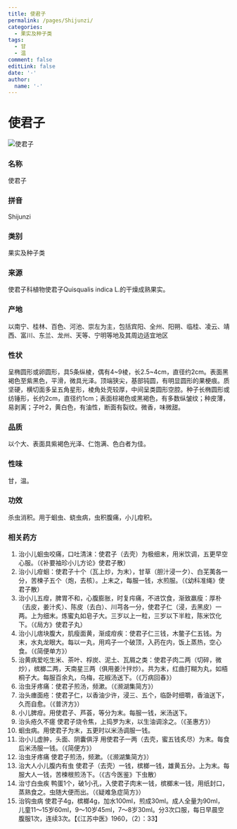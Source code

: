```yaml
---
title: 使君子
permalink: /pages/Shijunzi/
categories: 
  - 果实及种子类
tags: 
  - 甘
  - 温
comment: false
editLink: false
date: '·'
author: 
  name: '·'
---
```

# 使君子

![使君子](https://image.zhongyibaike.com/image/%E4%BD%BF%E5%90%9B%E5%AD%90/%E4%BD%BF%E5%90%9B%E5%AD%90.jpg)

<!-- more -->
### 名称
使君子

### 拼音
Shijunzi

### 类别
果实及种子类

### 来源
使君子科植物使君子Quisqualis indica L.的干燥成熟果实。

### 产地
以南宁、桂林、百色、河池、崇左为主，包括宾阳、全州、阳朔、临桂、凌云、靖西、富川、东兰、龙州、天等、宁明等地及其周边适宜地区

### 性状
呈椭圆形或卵圆形，具5条纵棱，偶有4~9棱，长2.5~4cm，直径约2cm。表面黑褐色至紫黑色，平滑，微具光泽。顶端狭尖，基部钝圆，有明显圆形的果梗痕。质坚硬，横切面多呈五角星形，棱角处壳较厚，中间呈类圆形空腔。种子长椭圆形或纺锤形，长约2cm，直径约1cm；表面棕褐色或黑褐色，有多数纵皱纹；种皮薄，易剥离；子叶2，黄白色，有油性，断面有裂纹。微香，味微甜。

### 品质
以个大、表面具紫褐色光泽、仁饱满、色白者为佳。

### 性味
甘，温。

### 功效
杀虫消积。用于蛔虫、蛲虫病，虫积腹痛，小儿疳积。

### 相关药方
1. 治小儿蛔虫咬痛，口吐清沫：使君子（去壳）为极细末，用米饮调，五更早空心服。（《补要袖珍小儿方论》使君子散）
2. 治小儿疳蛔：使君子十个（瓦上炒，为末），甘草（胆汁浸一夕）、白芜荑各一分，苦楝子五个（炮，去核）。上末之，每服一钱，水煎服。（《幼科准绳》使君子散）
3. 治小儿五疳，脾胃不和，心腹膨胀，时复疞痛，不进饮食，渐致羸瘦：厚朴（去皮，姜汁炙）、陈皮（去白）、川芎各一分，使君子仁（浸，去黑皮）一两。上为细末。炼蜜丸如皂子大。三岁以上一粒，三岁以下半粒，陈米饮化下。（《局方》使君子丸）
4. 治小儿痞块腹大，肌瘦面黄，渐成疳疾：使君子仁三钱，木鳖子仁五钱。为末，水丸龙眼大。每以一丸，用鸡子一个破顶，入药在内，饭上蒸热，空心食。（《简便单方》）
5. 治黄病爱吃生米、茶叶、桴炭、泥土、瓦屑之类：使君子肉二两（切碎，微炒），槟榔二两，天南星三两（俱用姜汁拌炒）。共为末，红曲打糊为丸，如梧桐子大。每服百余丸，乌梅，花椒汤送下。（《万病回春》）
6. 治虫牙疼痛：使君子煎汤，频漱。（《濒湖集简方》）
7. 治头瘗面疮：使君子仁，以香油少许，浸三、五个，临卧时细嚼，香油送下，久而自愈。（《普济方》）
8. 小儿脾疳。用使君子、芦荟，等分为末。每服一钱，米汤送下。
9. 治头疮久不瘥 使君子烧令焦，上捣罗为末，以生油调涂之。（《圣惠方》）
10. 蛔虫病。用使君子为末，五更时以米汤调服一钱。
11. 治小儿虚肿，头面、阴囊俱浮 用使君子一两（去壳，蜜五钱炙尽）为末。每食后米汤服一钱。（《简便方》）
12. 治虫牙疼痛 使君子煎汤，频漱。（《濒湖集简方》）
13. 治大人小儿腹内有虫 使君子（去壳）一钱，槟榔一钱，雄黄五分。上为末。每服大人一钱，苦楝根煎汤下。（《古今医鉴》下虫散）
14. 治寸白虫疾 鸭蛋1个，破1小孔，入使君子肉末一钱，槟榔末一钱，用纸封口，蒸熟食之。虫随大便而出。（《疑难急症简方》）
15. 治钩虫病 使君子4g，槟榔4g，加水100ml，煎成30ml。成人全量为90ml，儿童11～15岁60ml，9～10岁45ml，7～8岁30ml。分3次口服，每日早晨空腹服1次，连续3次。【《江苏中医》1960，（2）：33】